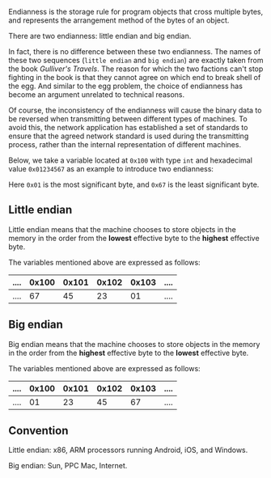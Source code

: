 Endianness is the storage rule for program objects that cross multiple bytes, and represents the arrangement method of the bytes of an object.

There are two endianness: little endian and big endian.

In fact, there is no difference between these two endianness. The names of these two sequences (`little endian` and `big endian`) are exactly taken from the book *Gulliver's Travels*. The reason for which the two factions can't stop fighting in the book is that they cannot agree on which end to break shell of the egg. And similar to the egg problem, the choice of endianness has become an argument unrelated to technical reasons.

Of course, the inconsistency of the endianness will cause the binary data to be reversed when transmitting between different types of machines. To avoid this, the network application has established a set of standards to ensure that the agreed network standard is used during the transmitting process, rather than the internal representation of different machines.

Below, we take a variable located at `0x100` with type `int` and hexadecimal value `0x01234567` as an example to introduce two endianness:

Here `0x01` is the most significant byte, and `0x67` is the least significant byte.

## Little endian

Little endian means that the machine chooses to store objects in the memory in the order from the **lowest** effective byte to the **highest** effective byte.

The variables mentioned above are expressed as follows:

| .... | 0x100 | 0x101 | 0x102 | 0x103 | .... |
| ---- | ----- | ----- | ----- | ----- | ---- |
| .... | 67    | 45    | 23    | 01    | .... |

## Big endian

Big endian means that the machine chooses to store objects in the memory in the order from the **highest** effective byte to the **lowest** effective byte.

The variables mentioned above are expressed as follows:

| .... | 0x100 | 0x101 | 0x102 | 0x103 | .... |
| ---- | ----- | ----- | ----- | ----- | ---- |
| .... | 01    | 23    | 45    | 67    | .... |

## Convention

Little endian: x86, ARM processors running Android, iOS, and Windows.

Big endian: Sun, PPC Mac, Internet.
